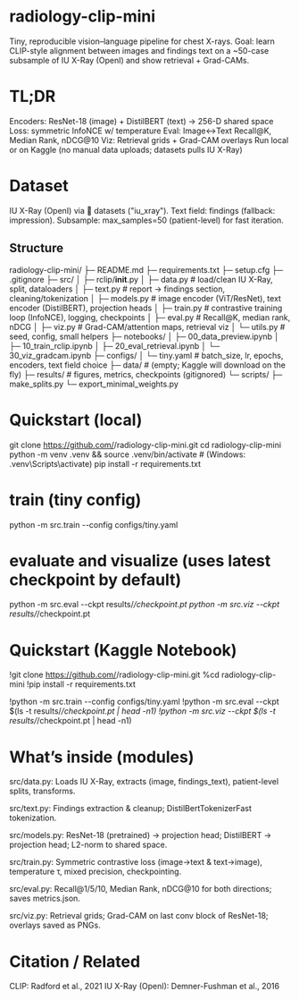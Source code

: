 # radiology-clip-mini

Tiny, reproducible vision–language pipeline for chest X-rays.
Goal: learn CLIP-style alignment between images and findings text on a ~50-case subsample of IU X-Ray (OpenI) and show retrieval + Grad-CAMs.

# TL;DR

Encoders: ResNet-18 (image) + DistilBERT (text) → 256-D shared space
Loss: symmetric InfoNCE w/ temperature
Eval: Image↔Text Recall@K, Median Rank, nDCG@10
Viz: Retrieval grids + Grad-CAM overlays
Run local or on Kaggle (no manual data uploads; datasets pulls IU X-Ray)

# Dataset

IU X-Ray (OpenI) via 🤗 datasets ("iu_xray").
Text field: findings (fallback: impression).
Subsample: max_samples=50 (patient-level) for fast iteration.

## Structure
radiology-clip-mini/
├─ README.md
├─ requirements.txt
├─ setup.cfg
├─ .gitignore
├─ src/
│  ├─ rclip/__init__.py
│  ├─ data.py              # load/clean IU X-Ray, split, dataloaders
│  ├─ text.py              # report → findings section, cleaning/tokenization
│  ├─ models.py            # image encoder (ViT/ResNet), text encoder (DistilBERT), projection heads
│  ├─ train.py             # contrastive training loop (InfoNCE), logging, checkpoints
│  ├─ eval.py              # Recall@K, median rank, nDCG
│  ├─ viz.py               # Grad-CAM/attention maps, retrieval viz
│  └─ utils.py             # seed, config, small helpers
├─ notebooks/
│  ├─ 00_data_preview.ipynb
│  ├─ 10_train_rclip.ipynb
│  ├─ 20_eval_retrieval.ipynb
│  └─ 30_viz_gradcam.ipynb
├─ configs/
│  └─ tiny.yaml            # batch_size, lr, epochs, encoders, text field choice
├─ data/                   # (empty; Kaggle will download on the fly)
├─ results/                # figures, metrics, checkpoints (gitignored)
└─ scripts/
   ├─ make_splits.py
   └─ export_minimal_weights.py

# Quickstart (local)
git clone https://github.com/<you>/radiology-clip-mini.git
cd radiology-clip-mini
python -m venv .venv && source .venv/bin/activate   # (Windows: .venv\Scripts\activate)
pip install -r requirements.txt

# train (tiny config)
python -m src.train --config configs/tiny.yaml

# evaluate and visualize (uses latest checkpoint by default)
python -m src.eval  --ckpt results/*/checkpoint.pt
python -m src.viz   --ckpt results/*/checkpoint.pt

# Quickstart (Kaggle Notebook)
!git clone https://github.com/<you>/radiology-clip-mini.git
%cd radiology-clip-mini
!pip install -r requirements.txt

!python -m src.train --config configs/tiny.yaml
!python -m src.eval  --ckpt $(ls -t results/*/checkpoint.pt | head -n1)
!python -m src.viz   --ckpt $(ls -t results/*/checkpoint.pt | head -n1)

# What’s inside (modules)

src/data.py:
   Loads IU X-Ray, extracts (image, findings_text), patient-level splits, transforms.

src/text.py:
   Findings extraction & cleanup; DistilBertTokenizerFast tokenization.

src/models.py:
   ResNet-18 (pretrained) → projection head; DistilBERT → projection head; L2-norm to shared space.

src/train.py:
   Symmetric contrastive loss (image→text & text→image), temperature τ, mixed precision, checkpointing.

src/eval.py:
   Recall@1/5/10, Median Rank, nDCG@10 for both directions; saves metrics.json.

src/viz.py:
   Retrieval grids; Grad-CAM on last conv block of ResNet-18; overlays saved as PNGs.

# Citation / Related

   CLIP: Radford et al., 2021
   IU X-Ray (OpenI): Demner-Fushman et al., 2016